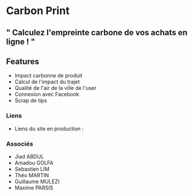 # Carbon Print 

" Calculez l'empreinte carbone de vos achats en ligne ! " 
--- 

## Features
* Impact carbonne de produit
* Calcul de l'impact du trajet
* Qualité de l'air de la ville de l'user 
* Connexion avec Facebook
* Scrap de tips 


### Liens 
* Liens du site en production : 
### <dt> Associés </dt>
* Jiad ABDUL
* Amadou GOLFA
* Sebastien LIM 
* Théo MARTIN 
* Guillaume MULEZI 
* Maxime PARSIS
